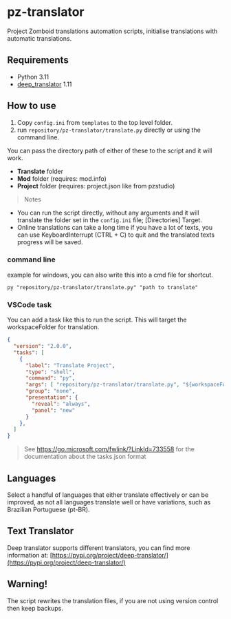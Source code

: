 # pz-translator

Project Zomboid translations automation scripts, initialise translations with automatic translations.

## Requirements

- Python 3.11
- [deep_translator](https://pypi.org/project/deep-translator/) 1.11

## How to use

1. Copy `config.ini` from `templates` to the top level folder.
2. run `repository/pz-translator/translate.py` directly or using the command line.

You can pass the directory path of either of these to the script and it will work.
- **Translate** folder
- **Mod** folder (requires: mod.info)
- **Project** folder (requires: project.json like from pzstudio)

> Notes
- You can run the script directly, without any arguments and it will translate the folder set in the `config.ini` file; [Directories] Target.
- Online translations can take a long time if you have a lot of texts, you can use KeyboardInterrupt (CTRL + C) to quit and the translated texts progress will be saved.

### command line

example for windows, you can also write this into a cmd file for shortcut.
```
py "repository/pz-translator/translate.py" "path to translate"
```

### VSCode task

You can add a task like this to run the script. This will target the workspaceFolder for translation.
```json
{
  "version": "2.0.0",
  "tasks": [
    {
      "label": "Translate Project",
      "type": "shell",
      "command": "py",
      "args": [ "repository/pz-translator/translate.py", "${workspaceFolder}" ],
      "group": "none",
      "presentation": {
        "reveal": "always",
        "panel": "new"
      }
    },
  ]
}

```
> See https://go.microsoft.com/fwlink/?LinkId=733558 for the documentation about the tasks.json format

## Languages

Select a handful of languages that either translate effectively or can be improved, as not all languages translate well or have variations, such as Brazilian Portuguese (pt-BR).

## Text Translator

Deep translator supports different translators, you can find more information at: [https://pypi.org/project/deep-translator/](https://pypi.org/project/deep-translator/)

## Warning!

The script rewrites the translation files, if you are not using version control then keep backups.
